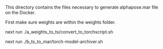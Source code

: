 This directory contains the files necessary to generate alphapose.mar file on the Docker.

First make sure weights are within the weights folder.

next run ./a_weights_to_ts/convert_to_torchscript.sh

next run ./b_ts_to_mar/torch-model-archiver.sh

